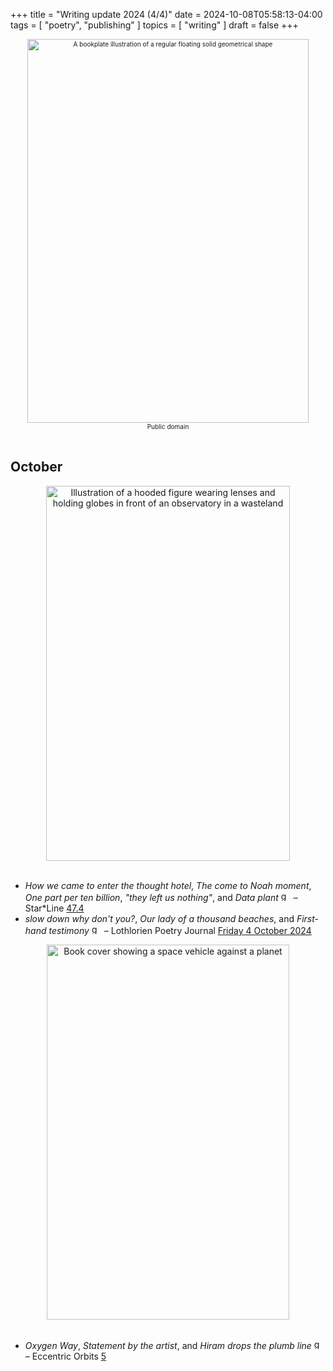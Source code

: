 +++
title = "Writing update 2024 (4/4)"
date = 2024-10-08T05:58:13-04:00
tags = [
  "poetry",
  "publishing"
]
topics = [
  "writing"
]
draft = false
+++
<div align="center" style="font-size:x-small"><img src="https://milkfish08.s3.amazonaws.com/photo/blog/geometrical_illustration.jpeg" title="Geometrical illustration" alt="A bookplate illustration of a regular floating solid geometrical shape" width=450 height=614 /><br />Public domain</div><br clear="all" />

## October

<div align="center"><img src="https://milkfish08.s3.amazonaws.com/photo/blog/StarLine47.4.png" title="Cover of Star*Line, issue 47.4" alt="Illustration of a hooded figure wearing lenses and holding globes in front of an observatory in a wasteland" width=390 height=600 /></div><br clear="all">

* *How we came to enter the thought hotel*, *The come to Noah moment*, *One part per ten billion*, *"they left us nothing"*, and *Data plant* <img src="https://milkfish08.s3.amazonaws.com/photo/blog/award_star_gold_1.png" width=16 height=16 title="gold star" /> – Star*Line [47.4](https://sfpoetry.com/sl/issues/starline47.4.html)
* *slow down why don't you?*, *Our lady of a thousand beaches*, and *First-hand testimony* <img src="https://milkfish08.s3.amazonaws.com/photo/blog/award_star_gold_1.png" width=16 height=16 title="gold star" /> – Lothlorien Poetry Journal [Friday 4 October 2024](https://lothlorienpoetryjournal.blogspot.com/2024/10/three-poems-by-richard-magahiz.html)
<div align="center"><img src="https://milkfish08.s3.amazonaws.com/photo/blog/71fmSnEVTLL._SL1500_.jpg" title="Eccentric Orbits, volume 5" alt="Book cover showing a space vehicle against a planet" width=388 height=600 /></div><br clear="all">

* *Oxygen Way*, *Statement by the artist*, and *Hiram drops the plumb line* <img src="https://milkfish08.s3.amazonaws.com/photo/blog/award_star_gold_1.png" width=16 height=16 title="gold star" /> – Eccentric Orbits [5](https://www.amazon.ca/gp/product/199839509X)


<!-- ## November -->


<!-- ## December -->

